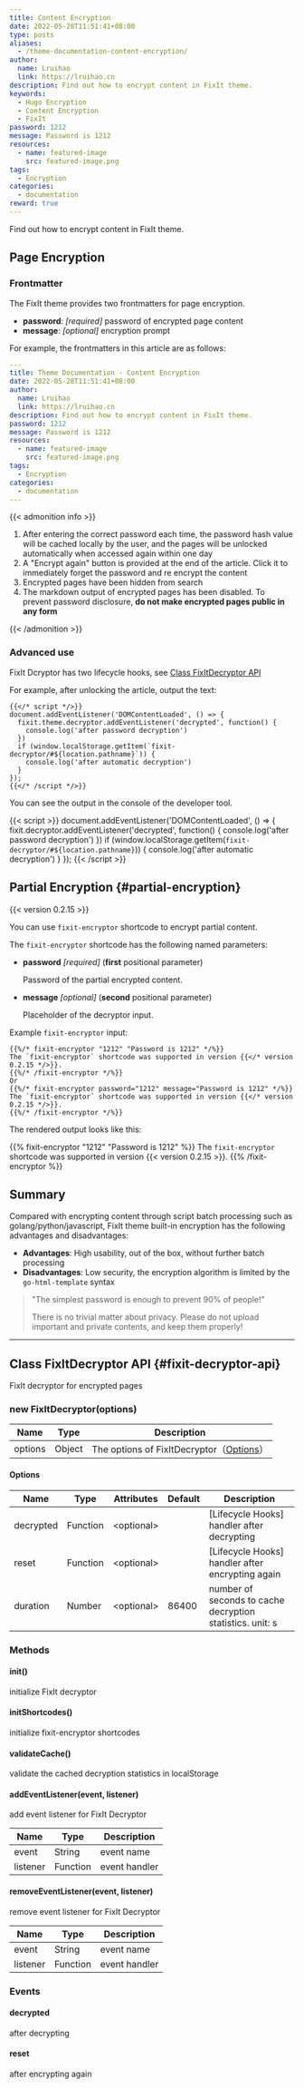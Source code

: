 ```yaml
---
title: Content Encryption
date: 2022-05-28T11:51:41+08:00
type: posts
aliases:
  - /theme-documentation-content-encryption/
author:
  name: Lruihao
  link: https://lruihao.cn
description: Find out how to encrypt content in FixIt theme.
keywords:
  - Hugo Encryption
  - Content Encryption
  - FixIt
password: 1212
message: Password is 1212
resources:
  - name: featured-image
    src: featured-image.png
tags:
  - Encryption
categories:
  - documentation
reward: true
---
```


Find out how to encrypt content in FixIt theme.

<!--more-->

## Page Encryption

### Frontmatter

The FixIt theme provides two frontmatters for page encryption.

* **password**: *[required]* password of encrypted page content
* **message**: *[optional]* encryption prompt

For example, the frontmatters in this article are as follows:

```yaml
---
title: Theme Documentation - Content Encryption
date: 2022-05-28T11:51:41+08:00
author:
  name: Lruihao
  link: https://lruihao.cn
description: Find out how to encrypt content in FixIt theme.
password: 1212
message: Password is 1212
resources:
  - name: featured-image
    src: featured-image.png
tags:
  - Encryption
categories:
  - documentation
---
```

{{< admonition info >}}

1. After entering the correct password each time, the password hash value will be cached locally by the user, and the pages will be unlocked automatically when accessed again within one day
2. A "Encrypt again" button is provided at the end of the article. Click it to immediately forget the password and re encrypt the content
3. Encrypted pages have been hidden from search
4. The markdown output of encrypted pages has been disabled. To prevent password disclosure, **do not make encrypted pages public in any form**

{{< /admonition >}}

### Advanced use

FixIt Dcryptor has two lifecycle hooks, see [Class FixItDecryptor API](#fixit-decryptor-api)

For example, after unlocking the article, output the text:

```go-html-template
{{</* script */>}}
document.addEventListener('DOMContentLoaded', () => {
  fixit.theme.decryptor.addEventListener('decrypted', function() {
    console.log('after password decryption')
  })
  if (window.localStorage.getItem(`fixit-decryptor/#${location.pathname}`)) {
    console.log('after automatic decryption')
  }
});
{{</* /script */>}}
```

You can see the output in the console of the developer tool.

{{< script >}}
document.addEventListener('DOMContentLoaded', () => {
  fixit.decryptor.addEventListener('decrypted', function() {
    console.log('after password decryption')
  })
  if (window.localStorage.getItem(`fixit-decryptor/#${location.pathname}`)) {
    console.log('after automatic decryption')
  }
});
{{< /script >}}

## Partial Encryption {#partial-encryption}

{{< version 0.2.15 >}}

You can use `fixit-encryptor` shortcode to encrypt partial content.

The `fixit-encryptor` shortcode has the following named parameters:

* **password** *[required]* (**first** positional parameter)

    Password of the partial encrypted content.

* **message** *[optional]* (**second** positional parameter)

    Placeholder of the decryptor input.

Example `fixit-encryptor` input:

```go-html-template
{{%/* fixit-encryptor "1212" "Password is 1212" */%}}
The `fixit-encryptor` shortcode was supported in version {{</* version 0.2.15 */>}}.
{{%/* /fixit-encryptor */%}}
Or
{{%/* fixit-encryptor password="1212" message="Password is 1212" */%}}
The `fixit-encryptor` shortcode was supported in version {{</* version 0.2.15 */>}}.
{{%/* /fixit-encryptor */%}}
```

The rendered output looks like this:

{{% fixit-encryptor "1212" "Password is 1212" %}}
The `fixit-encryptor` shortcode was supported in version {{< version 0.2.15 >}}.
{{% /fixit-encryptor %}}

## Summary

Compared with encrypting content through script batch processing such as golang/python/javascript, FixIt theme built-in encryption has the following advantages and disadvantages:

* **Advantages**: High usability, out of the box, without further batch processing
* **Disadvantages**: Low security, the encryption algorithm is limited by the `go-html-template` syntax

> "The simplest password is enough to prevent 90% of people!"
>
> There is no trivial matter about privacy. Please do not upload important and private contents, and keep them properly!

---

## Class FixItDecryptor API {#fixit-decryptor-api}

FixIt decryptor for encrypted pages

### new FixItDecryptor(options)

| Name    | Type   | Description                                          |
| ------- | ------ | ---------------------------------------------------- |
| options | Object | The options of FixItDecryptor（[Options](#options)） |

#### Options

| Name      | Type     | Attributes   | Default | Description                                               |
| --------- | -------- | ------------ | ------- | --------------------------------------------------------- |
| decrypted | Function | \<optional\> |         | [Lifecycle Hooks] handler after decrypting                |
| reset     | Function | \<optional\> |         | [Lifecycle Hooks] handler after encrypting again          |
| duration  | Number   | \<optional\> | 86400   | number of seconds to cache decryption statistics. unit: s |

### Methods

#### init()

initialize FixIt decryptor

#### initShortcodes()

initialize fixit-encryptor shortcodes

#### validateCache()

validate the cached decryption statistics in localStorage

#### addEventListener(event, listener)

add event listener for FixIt Decryptor

| Name     | Type     | Description   |
| -------- | -------- | ------------- |
| event    | String   | event name    |
| listener | Function | event handler |

#### removeEventListener(event, listener)

remove event listener for FixIt Decryptor

| Name     | Type     | Description   |
| -------- | -------- | ------------- |
| event    | String   | event name    |
| listener | Function | event handler |

### Events

#### decrypted

after decrypting

#### reset

after encrypting again
